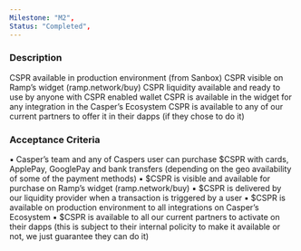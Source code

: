 ```yaml
---
Milestone: "M2",
Status: "Completed",
---
```

<!--lang:en--> 
### Description

CSPR available in production environment (from Sanbox)
CSPR visible on Ramp’s widget (ramp.network/buy)
CSPR liquidity available and ready to use by anyone with CSPR enabled wallet
CSPR is available in the widget for any integration in the Casper’s Ecosystem
CSPR is available to any of our current partners to offer it in their dapps (if they chose to do it)

### Acceptance Criteria

▪ Casper’s team and any of Caspers user can purchase $CSPR with cards, ApplePay, GooglePay
and bank transfers (depending on the geo availability of some of the payment methods)
▪ $CSPR is visible and available for purchase on Ramp’s widget (ramp.network/buy)
▪ $CSPR is delivered by our liquidity provider when a transaction is triggered by a user
▪ $CSPR is available on production environment to all integrations on Casper’s Ecosystem
▪ $CSPR is available to all our current partners to activate on their dapps (this is subject to their internal policity to make it available or not, we just guarantee they can do it)
